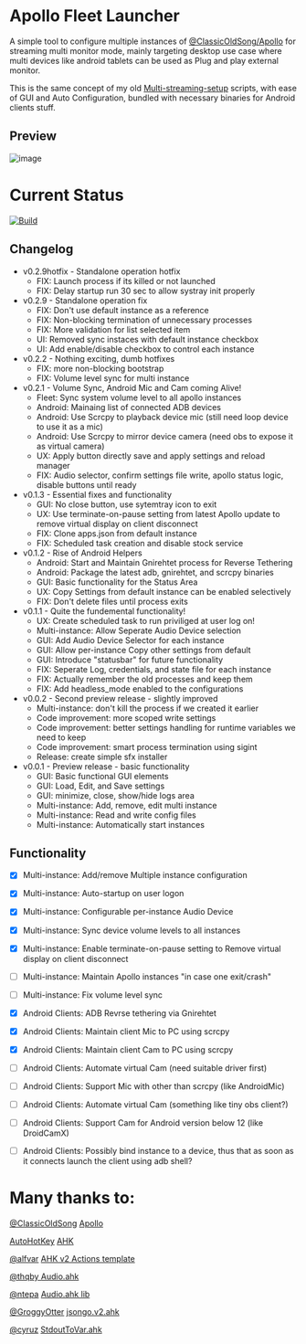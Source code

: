 # Apollo Fleet Launcher

A simple tool to configure multiple instances of [@ClassicOldSong/Apollo](https://github.com/ClassicOldSong/Apollo) for streaming multi monitor mode, mainly targeting desktop use case where multi devices like android tablets can be used as Plug and play external monitor.

This is the same concept of my old [Multi-streaming-setup](https://github.com/drajabr/My-Sunshine-setup) scripts, with ease of GUI and Auto Configuration, bundled with necessary binaries for Android clients stuff.

## Preview
![image](https://github.com/user-attachments/assets/84510044-baa8-4d75-8768-832ed5c8e009)




# Current Status
[![Build](https://github.com/drajabr/Apollo-Fleet-Launcher/actions/workflows/build.yml/badge.svg)](https://github.com/drajabr/Apollo-Fleet-Launcher/actions/workflows/build.yml)

## Changelog
* v0.2.9hotfix - Standalone operation hotfix
  * FIX: Launch process if its killed or not launched
  * FIX: Delay startup run 30 sec to allow systray init properly
* v0.2.9 - Standalone operation fix
  * FIX: Don't use default instance as a reference
  * FIX: Non-blocking termination of unnecessary processes
  * FIX: More validation for list selected item
  * UI: Removed sync instaces with default instance checkbox
  * UI:  Add enable/disable checkbox to control each instance
* v0.2.2 - Nothing exciting, dumb hotfixes
  * FIX: more non-blocking bootstrap
  * FIX: Volume level sync for multi instance
* v0.2.1 - Volume Sync, Android Mic and Cam coming Alive!
  * Fleet: Sync system volume level to all apollo instances
  * Android: Mainaing list of connected ADB devices
  * Android: Use Scrcpy to playback device mic (still need loop device to use it as a mic)
  * Android: Use Scrcpy to mirror device camera (need obs to expose it as virtual camera)
  * UX: Apply button directly save and apply settings and reload manager
  * FIX: Audio selector, confirm settings file write, apollo status logic, disable buttons until ready
* v0.1.3 - Essential fixes and functionality
  * GUI: No close button, use sytemtray icon to exit
  * UX: Use terminate-on-pause setting from latest Apollo update to remove virtual display on client disconnect
  * FIX: Clone apps.json from default instance
  * FIX: Scheduled task creation and disable stock service
* v0.1.2 - Rise of Android Helpers
  * Android: Start and Maintain Gnirehtet process for Reverse Tethering
  * Android: Package the latest adb, gnirehtet, and scrcpy binaries
  * GUI: Basic functionality for the Status Area
  * UX: Copy Settings from default instance can be enabled selectively
  * FIX: Don't delete files until process exits
* v0.1.1 - Quite the fundemental functionality!
  * UX: Create scheduled task to run priviliged at user log on! 
  * Multi-instance: Allow Seperate Audio Device selection
  * GUI: Add Audio Device Selector for each instance
  * GUI: Allow per-instance Copy other settings from default
  * GUI: Introduce "statusbar" for future functionality
  * FIX: Seperate Log, credentials, and state file for each instance
  * FIX: Actually remember the old processes and keep them
  * FIX: Add headless_mode enabled to the configurations
* v0.0.2 - Second preview release - slightly improved
  * Multi-instance: don't kill the process if we created it earlier
  * Code improvement: more scoped write settings
  * Code improvement: better settings handling for runtime variables we need to keep
  * Code improvement: smart process termination using sigint
  * Release: create simple sfx installer
* v0.0.1 - Preview release - basic functionality
  * GUI: Basic functional GUI elements
  * GUI: Load, Edit, and Save settings
  * GUI: minimize, close, show/hide logs area
  * Multi-instance: Add, remove, edit multi instance
  * Multi-instance: Read and write config files
  * Multi-instance: Automatically start instances


## Functionality
- [x] Multi-instance: Add/remove Multiple instance configuration
- [x] Multi-instance: Auto-startup on user logon
- [x] Multi-instance: Configurable per-instance Audio Device
- [x] Multi-instance: Sync device volume levels to all instances
- [x] Multi-instance: Enable terminate-on-pause setting to Remove virtual display on client disconnect
- [ ] Multi-instance: Maintain Apollo instances "in case one exit/crash" 
- [ ] Multi-instance: Fix volume level sync 
- [x] Android Clients: ADB Revrse tethering via Gnirehtet
- [x] Android Clients: Maintain client Mic to PC using scrcpy
- [x] Android Clients: Maintain client Cam to PC using scrcpy
- [ ] Android Clients: Automate virtual Cam (need suitable driver first)
- [ ] Android Clients: Support Mic with other than scrcpy (like AndroidMic)
- [ ] Android Clients: Automate virtual Cam (something like tiny obs client?)
- [ ] Android Clients: Support Cam for Android version below 12 (like DroidCamX)
- [ ] Android Clients: Possibly bind instance to a device, thus that as soon as it connects launch the client using adb shell?


# Many thanks to:
[@ClassicOldSong](https://github.com/ClassicOldSong) [Apollo](https://github.com/ClassicOldSong/Apollo)

[AutoHotKey](https://github.com/AutoHotkey) [AHK](https://autohotkey.com/) 

[@alfvar](https://github.com/alfvar) [AHK v2 Actions template](https://github.com/alfvar/action-ahk2exe)

[@thqby ](https://github.com/thqby) [Audio.ahk](https://github.com/thqby/ahk2_lib/blob/master/Audio.ahk)

[@ntepa](https://www.autohotkey.com/boards/memberlist.php?mode=viewprofile&u=149849)  [Audio.ahk lib](https://www.autohotkey.com/boards/viewtopic.php?t=123256)

[@GroggyOtter](https://github.com/GroggyOtter) [jsongo.v2.ahk](https://github.com/GroggyOtter/jsongo_AHKv2)

[@cyruz](https://www.autohotkey.com/boards/memberlist.php?mode=viewprofile&u=98)  [StdoutToVar.ahk](https://www.autohotkey.com/boards/viewtopic.php?f=83&t=109148&hilit=StdoutToVar)
